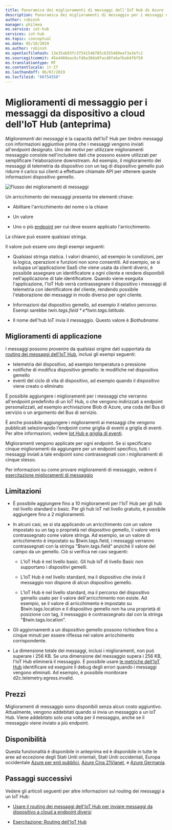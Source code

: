 ```yaml
---
title: Panoramica dei miglioramenti di messaggi dell'IoT Hub di Azure
description: Panoramica dei miglioramenti di messaggio per i messaggi dell'IoT Hub di Azure
author: robinsh
manager: philmea
ms.service: iot-hub
services: iot-hub
ms.topic: conceptual
ms.date: 05/10/2019
ms.author: robinsh
ms.openlocfilehash: 13e35ab93fc37541548785c6355489eaf3a3efc2
ms.sourcegitcommit: 45e4466eac6cfd6a30da9facd8fe6afba64f6f50
ms.translationtype: MT
ms.contentlocale: it-IT
ms.lasthandoff: 06/07/2019
ms.locfileid: "66754558"
---
```

# <a name="message-enrichments-for-device-to-cloud-iot-hub-messages-preview"></a>Miglioramenti di messaggio per i messaggi da dispositivo a cloud dell'IoT Hub (anteprima)

*Miglioramenti dei messaggi* è la capacità dell'IoT Hub per *timbro* messaggi con informazioni aggiuntive prima che i messaggi vengono inviati all'endpoint designato. Uno dei motivi per utilizzare miglioramenti messaggio consiste nell'includere dati che possono essere utilizzati per semplificare l'elaborazione downstream. Ad esempio, il miglioramento dei messaggi di telemetria da dispositivo con un tag di dispositivo gemello può ridurre il carico sui clienti a effettuare chiamate API per ottenere queste informazioni dispositivo gemello.

![Flusso dei miglioramenti di messaggi](./media/iot-hub-message-enrichments-overview/message-enrichments-flow.png)

Un arricchimento dei messaggi presenta tre elementi chiave:

* Abilitare l'arricchimento dei nome o la chiave

* Un valore

* Uno o più [endpoint](iot-hub-devguide-endpoints.md) per cui deve essere applicato l'arricchimento.

La chiave può essere qualsiasi stringa.

Il valore può essere uno degli esempi seguenti:

* Qualsiasi stringa statica. I valori dinamici, ad esempio le condizioni, per la logica, operazioni e funzioni non sono consentiti. Ad esempio, se si sviluppa un'applicazione SaaS che viene usata da clienti diversi, è possibile assegnare un identificatore a ogni cliente e rendere disponibili nell'applicazione di tale identificatore. Quando viene eseguita l'applicazione, l'IoT Hub verrà contrassegnare il dispositivo i messaggi di telemetria con identificatore del cliente, rendendo possibile l'elaborazione dei messaggi in modo diverso per ogni cliente.

* Informazioni dal dispositivo gemello, ad esempio il relativo percorso. Esempi sarebbe *$twin.tags.field* e *$twin.tags.latitude*.

* Il nome dell'hub IoT invia il messaggio. Questo valore è *$iothubname*.

## <a name="applying-enrichments"></a>Miglioramenti di applicazione

I messaggi possono provenire da qualsiasi origine dati supportata da [routing dei messaggi dell'IoT Hub](iot-hub-devguide-messages-d2c.md), inclusi gli esempi seguenti:

* telemetria del dispositivo, ad esempio temperatura o pressione
* notifiche di modifica dispositivo gemello: le modifiche nel dispositivo gemello
* eventi del ciclo di vita di dispositivo, ad esempio quando il dispositivo viene creato o eliminato

È possibile aggiungere i miglioramenti per i messaggi che verranno all'endpoint predefinito di un IoT Hub, o che vengono indirizzati a endpoint personalizzati, ad esempio archiviazione Blob di Azure, una coda del Bus di servizio o un argomento del Bus di servizio.

È anche possibile aggiungere i miglioramenti ai messaggi che vengono pubblicati selezionando l'endpoint come griglia di eventi a griglia di eventi. Per altre informazioni, vedere [Iot Hub e griglia di eventi](iot-hub-event-grid.md).

Miglioramenti vengono applicate per ogni endpoint. Se si specificano cinque miglioramenti da aggiungere per un endpoint specifico, tutti i messaggi inviati a tale endpoint sono contrassegnati con i miglioramenti di cinque stesso.

Per informazioni su come provare miglioramenti di messaggio, vedere il [esercitazione miglioramenti di messaggio](tutorial-message-enrichments.md)

## <a name="limitations"></a>Limitazioni

* È possibile aggiungere fino a 10 miglioramenti per l'IoT Hub per gli hub nel livello standard o basic. Per gli hub IoT nel livello gratuito, è possibile aggiungere fino a 2 miglioramenti.

* In alcuni casi, se si sta applicando un arricchimento con un valore impostato su un tag o proprietà nel dispositivo gemello, il valore verrà contrassegnato come valore stringa. Ad esempio, se un valore di arricchimento è impostato su $twin.tags.field, i messaggi verranno contrassegnati con la stringa "$twin.tags.field" anziché il valore del campo da un gemello. Ciò si verifica nei casi seguenti:

   * L'IoT Hub è nel livello basic. Gli hub IoT di livello Basic non supportano i dispositivi gemelli.

   * L'IoT Hub è nel livello standard, ma il dispositivo che invia il messaggio non dispone di alcun dispositivo gemello.

   * L'IoT Hub è nel livello standard, ma il percorso del dispositivo gemello usato per il valore dell'arricchimento non esiste. Ad esempio, se il valore di arricchimento è impostato su $twin.tags.location e il dispositivo gemello non ha una proprietà di posizione con tag, il messaggio è contrassegnato dal con la stringa "$twin.tags.location". 

* Gli aggiornamenti a un dispositivo gemello possono richiedere fino a cinque minuti per essere riflessa nel valore arricchimento corrispondente.

* La dimensione totale dei messaggi, inclusi i miglioramenti, non può superare i 256 KB. Se una dimensione del messaggio supera i 256 KB, l'IoT Hub eliminerà il messaggio. È possibile usare [le metriche dell'IoT Hub](iot-hub-metrics.md) identificare ed eseguire il debug degli errori quando i messaggi vengono eliminati. Ad esempio, è possibile monitorare d2c.telemetry.egress.invalid.

## <a name="pricing"></a>Prezzi

Miglioramenti di messaggio sono disponibili senza alcun costo aggiuntivo. Attualmente, vengono addebitati quando si invia un messaggio a un IoT Hub. Viene addebitato solo una volta per il messaggio, anche se il messaggio viene inviato a più endpoint.

## <a name="availability"></a>Disponibilità

Questa funzionalità è disponibile in anteprima ed è disponibile in tutte le aree ad eccezione degli Stati Uniti orientali, Stati Uniti occidentali, Europa occidentale [Azure per enti pubblici](/azure/azure-government/documentation-government-welcome), [Azure Cina 21Vianet](/azure/china), e [Azure Germania](https://azure.microsoft.com/global-infrastructure/germany/).

## <a name="next-steps"></a>Passaggi successivi

Vedere gli articoli seguenti per altre informazioni sul routing dei messaggi a un IoT Hub:

* [Usare il routing dei messaggi dell'IoT Hub per inviare messaggi da dispositivo a cloud a endpoint diversi](iot-hub-devguide-messages-d2c.md)

* [Esercitazione: Routing dell'IoT Hub](tutorial-routing.md)